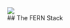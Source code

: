 <div style="width: 200px; height: 200px;">
<img src="https://avatars2.githubusercontent.com/u/42252722?s=400&u=82447676189516e243e244d3f949169c0e91583b&v=4" />
<div>
## The FERN Stack